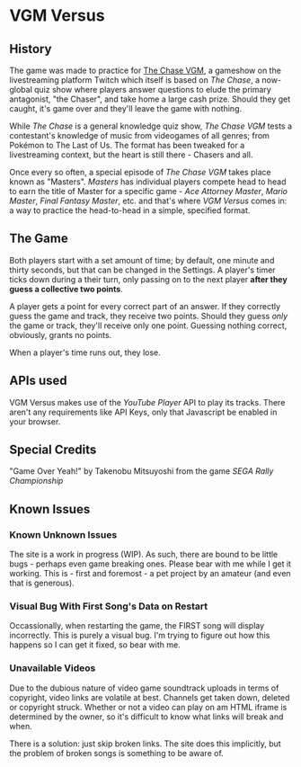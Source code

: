 # VGM Versus
## History
The game was made to practice for [The Chase VGM](https://www.twitch.tv/thechasevgm), a gameshow on the livestreaming platform Twitch which itself is based on *The Chase*, a now-global quiz show where players answer questions to elude the primary antagonist, "the Chaser", and take home a large cash prize. Should they get caught, it's game over and they'll leave the game with nothing.

While *The Chase* is a general knowledge quiz show, *The Chase VGM* tests a contestant's knowledge of music from videogames of all genres; from Pokémon to The Last of Us. The format has been tweaked for a livestreaming context, but the heart is still there - Chasers and all.

Once every so often, a special episode of *The Chase VGM* takes place known as "Masters". *Masters* has individual players compete head to head to earn the title of Master for a specific game - *Ace Attorney Master*, *Mario Master*, *Final Fantasy Master*, etc. and that's where *VGM Versus* comes in: a way to practice the head-to-head in a simple, specified format.

## The Game
Both players start with a set amount of time; by default, one minute and thirty seconds, but that can be changed in the Settings. A player's timer ticks down during a their turn, only passing on to the next player **after they guess a collective two points**. 

A player gets a point for every correct part of an answer. If they correctly guess the game and track, they receive two points. Should they guess *only* the game or track, they'll receive only one point. Guessing nothing correct, obviously, grants no points.

When a player's time runs out, they lose.

## APIs used
VGM Versus makes use of the *YouTube Player* API to play its tracks. There aren't any requirements like API Keys, only that Javascript be enabled in your browser.

## Special Credits
"Game Over Yeah!" by Takenobu Mitsuyoshi from the game *SEGA Rally Championship*

## Known Issues
### Known Unknown Issues
The site is a work in progress (WIP). As such, there are bound to be little bugs - perhaps even game breaking ones. Please bear with me while I get it working. This is - first and foremost - a pet project by an amateur (and even that is generous).

### Visual Bug With First Song's Data on Restart
Occassionally, when restarting the game, the FIRST song will display incorrectly.
This is purely a visual bug. I'm trying to figure out how this happens so I can get it fixed, so bear with me.

### Unavailable Videos
Due to the dubious nature of video game soundtrack uploads in terms of copyright, video links are volatile at best. Channels get taken down, deleted or copyright struck. Whether or not a video can play on am HTML iframe is determined by the owner, so it's difficult to know what links will break and when.

There is a solution: just skip broken links. The site does this implicitly, but the problem of broken songs is something to be aware of.
